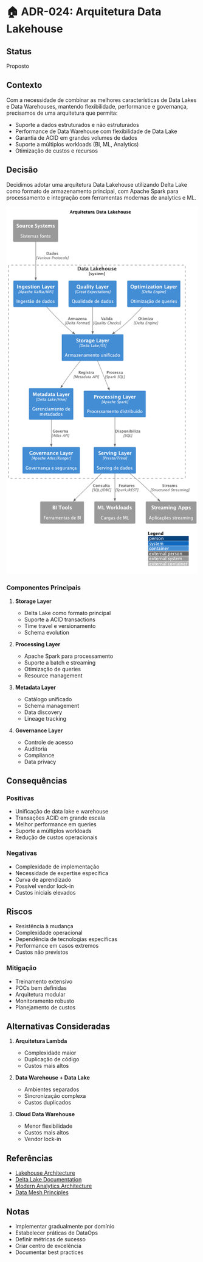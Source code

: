 # 🏠 ADR-024: Arquitetura Data Lakehouse

## Status

Proposto

## Contexto

Com a necessidade de combinar as melhores características de Data Lakes e Data Warehouses, mantendo flexibilidade, performance e governança, precisamos de uma arquitetura que permita:

- Suporte a dados estruturados e não estruturados
- Performance de Data Warehouse com flexibilidade de Data Lake
- Garantia de ACID em grandes volumes de dados
- Suporte a múltiplos workloads (BI, ML, Analytics)
- Otimização de custos e recursos

## Decisão

Decidimos adotar uma arquitetura Data Lakehouse utilizando Delta Lake como formato de armazenamento principal, com Apache Spark para processamento e integração com ferramentas modernas de analytics e ML.

![Arquitetura Data Lakehouse](../diagrams/adr-024-data-lakehouse.png)

### Componentes Principais

1. **Storage Layer**
   - Delta Lake como formato principal
   - Suporte a ACID transactions
   - Time travel e versionamento
   - Schema evolution

2. **Processing Layer**
   - Apache Spark para processamento
   - Suporte a batch e streaming
   - Otimização de queries
   - Resource management

3. **Metadata Layer**
   - Catálogo unificado
   - Schema management
   - Data discovery
   - Lineage tracking

4. **Governance Layer**
   - Controle de acesso
   - Auditoria
   - Compliance
   - Data privacy

## Consequências

### Positivas

- Unificação de data lake e warehouse
- Transações ACID em grande escala
- Melhor performance em queries
- Suporte a múltiplos workloads
- Redução de custos operacionais

### Negativas

- Complexidade de implementação
- Necessidade de expertise específica
- Curva de aprendizado
- Possível vendor lock-in
- Custos iniciais elevados

## Riscos

- Resistência à mudança
- Complexidade operacional
- Dependência de tecnologias específicas
- Performance em casos extremos
- Custos não previstos

### Mitigação

- Treinamento extensivo
- POCs bem definidas
- Arquitetura modular
- Monitoramento robusto
- Planejamento de custos

## Alternativas Consideradas

1. **Arquitetura Lambda**
   - Complexidade maior
   - Duplicação de código
   - Custos mais altos

2. **Data Warehouse + Data Lake**
   - Ambientes separados
   - Sincronização complexa
   - Custos duplicados

3. **Cloud Data Warehouse**
   - Menor flexibilidade
   - Custos mais altos
   - Vendor lock-in

## Referências

- [Lakehouse Architecture](https://databricks.com/blog/2020/01/30/what-is-a-data-lakehouse.html)
- [Delta Lake Documentation](https://docs.delta.io/latest/delta-intro.html)
- [Modern Analytics Architecture](https://www.databricks.com/blog/2019/08/14/productionizing-machine-learning-with-delta-lake.html)
- [Data Mesh Principles](https://martinfowler.com/articles/data-mesh-principles.html)

## Notas

- Implementar gradualmente por domínio
- Estabelecer práticas de DataOps
- Definir métricas de sucesso
- Criar centro de excelência
- Documentar best practices 